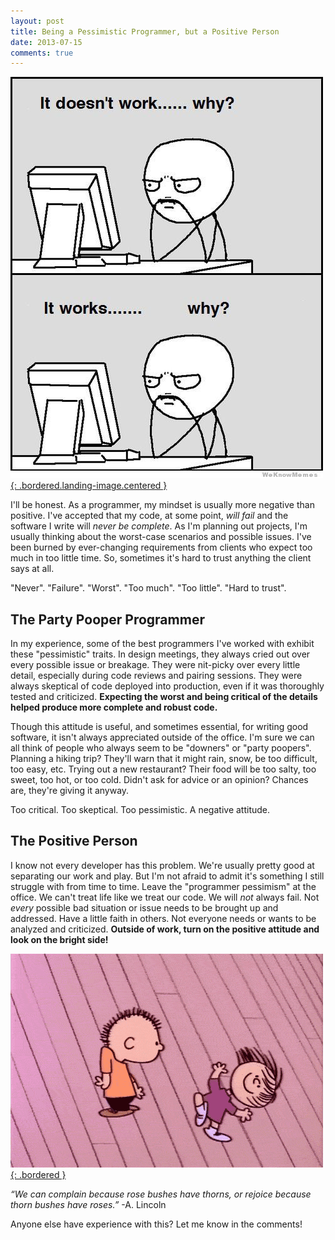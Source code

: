```yaml
---
layout: post
title: Being a Pessimistic Programmer, but a Positive Person
date: 2013-07-15
comments: true
---
```


[![Programmer Problems](/assets/images/posts/programmer-problems.jpg){: .bordered.landing-image.centered }](/assets/images/posts/programmer-problems.jpg)

I'll be honest. As a programmer, my mindset is usually more negative than positive. I've accepted that my code, at some point, *will fail* and the software I write will *never be complete*. As I'm planning out projects, I'm usually thinking about the worst-case scenarios and possible issues. I've been burned by ever-changing requirements from clients who expect too much in too little time. So, sometimes it's hard to trust anything the client says at all.

 "Never". "Failure". "Worst". "Too much". "Too little". "Hard to trust".

## The Party Pooper Programmer

In my experience, some of the best programmers I've worked with exhibit these "pessimistic" traits. In design meetings, they always cried out over every possible issue or breakage. They were nit-picky over every little detail, especially during code reviews and pairing sessions. They were always skeptical of code deployed into production, even if it was thoroughly tested and criticized. **Expecting the worst and being critical of the details helped produce more complete and robust code.**

Though this attitude is useful, and sometimes essential, for writing good software, it isn't always appreciated outside of the office. I'm sure we can all think of people who always seem to be "downers" or "party poopers". Planning a hiking trip? They'll warn that it might rain, snow, be too difficult, too easy, etc. Trying out a new restaurant? Their food will be too salty, too sweet, too hot, or too cold. Didn't ask for advice or an opinion? Chances are, they're giving it anyway.

Too critical. Too skeptical. Too pessimistic. A negative attitude.

## The Positive Person

I know not every developer has this problem. We're usually pretty good at separating our work and play. But I'm not afraid to admit it's something I still struggle with from time to time. Leave the "programmer pessimism" at the office. We can't treat life like we treat our code. We will *not* always fail. Not *every* possible bad situation or issue needs to be brought up and addressed. Have a little faith in others. Not everyone needs or wants to be analyzed and criticized. **Outside of work, turn on the positive attitude and look on the bright side!**

[![Dance](/assets/images/posts/dance.gif){: .bordered }](/assets/images/posts/dance.gif)

*“We can complain because rose bushes have thorns, or rejoice because thorn bushes have roses.”* -A. Lincoln

Anyone else have experience with this? Let me know in the comments!
